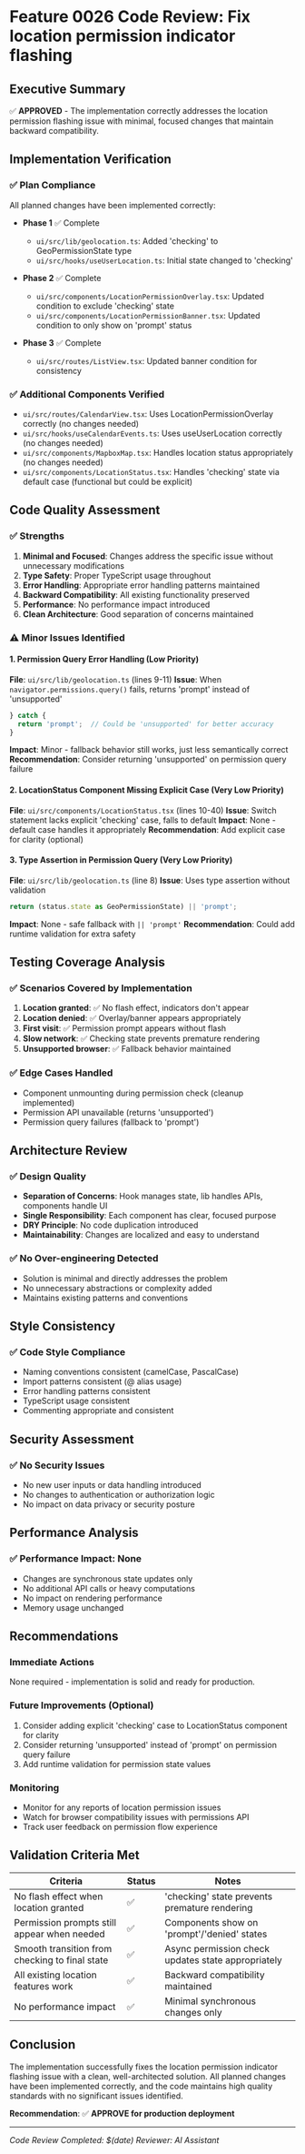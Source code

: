 # Feature 0026 Code Review: Fix location permission indicator flashing

## Executive Summary
✅ **APPROVED** - The implementation correctly addresses the location permission flashing issue with minimal, focused changes that maintain backward compatibility.

## Implementation Verification

### ✅ **Plan Compliance**
All planned changes have been implemented correctly:

- **Phase 1** ✅ Complete
  - `ui/src/lib/geolocation.ts`: Added 'checking' to GeoPermissionState type
  - `ui/src/hooks/useUserLocation.ts`: Initial state changed to 'checking'

- **Phase 2** ✅ Complete
  - `ui/src/components/LocationPermissionOverlay.tsx`: Updated condition to exclude 'checking' state
  - `ui/src/components/LocationPermissionBanner.tsx`: Updated condition to only show on 'prompt' status

- **Phase 3** ✅ Complete
  - `ui/src/routes/ListView.tsx`: Updated banner condition for consistency

### ✅ **Additional Components Verified**
- `ui/src/routes/CalendarView.tsx`: Uses LocationPermissionOverlay correctly (no changes needed)
- `ui/src/hooks/useCalendarEvents.ts`: Uses useUserLocation correctly (no changes needed)
- `ui/src/components/MapboxMap.tsx`: Handles location status appropriately (no changes needed)
- `ui/src/components/LocationStatus.tsx`: Handles 'checking' state via default case (functional but could be explicit)

## Code Quality Assessment

### ✅ **Strengths**
1. **Minimal and Focused**: Changes address the specific issue without unnecessary modifications
2. **Type Safety**: Proper TypeScript usage throughout
3. **Error Handling**: Appropriate error handling patterns maintained
4. **Backward Compatibility**: All existing functionality preserved
5. **Performance**: No performance impact introduced
6. **Clean Architecture**: Good separation of concerns maintained

### ⚠️ **Minor Issues Identified**

#### 1. **Permission Query Error Handling** (Low Priority)
**File**: `ui/src/lib/geolocation.ts` (lines 9-11)
**Issue**: When `navigator.permissions.query()` fails, returns 'prompt' instead of 'unsupported'
```typescript
} catch {
  return 'prompt';  // Could be 'unsupported' for better accuracy
}
```
**Impact**: Minor - fallback behavior still works, just less semantically correct
**Recommendation**: Consider returning 'unsupported' on permission query failure

#### 2. **LocationStatus Component Missing Explicit Case** (Very Low Priority)
**File**: `ui/src/components/LocationStatus.tsx` (lines 10-40)
**Issue**: Switch statement lacks explicit 'checking' case, falls to default
**Impact**: None - default case handles it appropriately
**Recommendation**: Add explicit case for clarity (optional)

#### 3. **Type Assertion in Permission Query** (Very Low Priority)
**File**: `ui/src/lib/geolocation.ts` (line 8)
**Issue**: Uses type assertion without validation
```typescript
return (status.state as GeoPermissionState) || 'prompt';
```
**Impact**: None - safe fallback with `|| 'prompt'`
**Recommendation**: Could add runtime validation for extra safety

## Testing Coverage Analysis

### ✅ **Scenarios Covered by Implementation**
1. **Location granted**: ✅ No flash effect, indicators don't appear
2. **Location denied**: ✅ Overlay/banner appears appropriately
3. **First visit**: ✅ Permission prompt appears without flash
4. **Slow network**: ✅ Checking state prevents premature rendering
5. **Unsupported browser**: ✅ Fallback behavior maintained

### ✅ **Edge Cases Handled**
- Component unmounting during permission check (cleanup implemented)
- Permission API unavailable (returns 'unsupported')
- Permission query failures (fallback to 'prompt')

## Architecture Review

### ✅ **Design Quality**
- **Separation of Concerns**: Hook manages state, lib handles APIs, components handle UI
- **Single Responsibility**: Each component has clear, focused purpose
- **DRY Principle**: No code duplication introduced
- **Maintainability**: Changes are localized and easy to understand

### ✅ **No Over-engineering Detected**
- Solution is minimal and directly addresses the problem
- No unnecessary abstractions or complexity added
- Maintains existing patterns and conventions

## Style Consistency

### ✅ **Code Style Compliance**
- Naming conventions consistent (camelCase, PascalCase)
- Import patterns consistent (@ alias usage)
- Error handling patterns consistent
- TypeScript usage consistent
- Commenting appropriate and consistent

## Security Assessment

### ✅ **No Security Issues**
- No new user inputs or data handling introduced
- No changes to authentication or authorization logic
- No impact on data privacy or security posture

## Performance Analysis

### ✅ **Performance Impact: None**
- Changes are synchronous state updates only
- No additional API calls or heavy computations
- No impact on rendering performance
- Memory usage unchanged

## Recommendations

### **Immediate Actions**
None required - implementation is solid and ready for production.

### **Future Improvements** (Optional)
1. Consider adding explicit 'checking' case to LocationStatus component for clarity
2. Consider returning 'unsupported' instead of 'prompt' on permission query failure
3. Add runtime validation for permission state values

### **Monitoring**
- Monitor for any reports of location permission issues
- Watch for browser compatibility issues with permissions API
- Track user feedback on permission flow experience

## Validation Criteria Met

| Criteria | Status | Notes |
|----------|--------|-------|
| No flash effect when location granted | ✅ | 'checking' state prevents premature rendering |
| Permission prompts still appear when needed | ✅ | Components show on 'prompt'/'denied' states |
| Smooth transition from checking to final state | ✅ | Async permission check updates state appropriately |
| All existing location features work | ✅ | Backward compatibility maintained |
| No performance impact | ✅ | Minimal synchronous changes only |

## Conclusion

The implementation successfully fixes the location permission indicator flashing issue with a clean, well-architected solution. All planned changes have been implemented correctly, and the code maintains high quality standards with no significant issues identified.

**Recommendation**: ✅ **APPROVE for production deployment**

---

*Code Review Completed: $(date)*
*Reviewer: AI Assistant*
